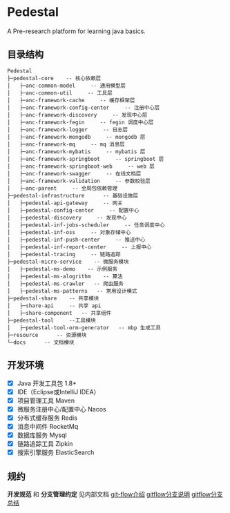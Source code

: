 # Pedestal
A Pre-research platform for learning java basics.

## 目录结构
```
Pedestal
├─pedestal-core    -- 核心依赖层
│   ├─anc-common-model     -- 通用模型层
│   ├─anc-common-util     -- 工具层
│   ├─anc-framework-cache     -- 缓存框架层
│   ├─anc-framework-config-center     -- 注册中心层
│   ├─anc-framework-discovery     -- 发现中心层
│   ├─anc-framework-fegin     -- fegin 调度中心层
│   ├─anc-framework-logger     -- 日志层
│   ├─anc-framework-mongodb     -- mongodb 层
│   ├─anc-framework-mq     -- mq 消息层
│   ├─anc-framework-mybatis     -- mybatis 层
│   ├─anc-framework-springboot     -- springboot 层
│   ├─anc-framework-springboot-web     -- web 层
│   ├─anc-framework-swagger     -- 在线文档层
│   ├─anc-framework-validation     -- 参数校验层
│   ├─anc-parent     -- 全局包依赖管理
├─pedestal-infrastructure      -- 基础设施层
│   ├─pedestal-api-gateway     -- 网关
│   ├─pedestal-config-center     -- 配置中心
│   ├─pedestal-discovery     -- 发现中心
│   ├─pedestal-inf-jobs-scheduler     -- 任务调度中心
│   ├─pedestal-inf-oss     -- 对象存储中心
│   ├─pedestal-inf-push-center     -- 推送中心
│   ├─pedestal-inf-report-center     -- 上报中心
│   ├─pedestal-tracing     -- 链路追踪
├─pedestal-micro-service    -- 微服务模块
│   ├─pedestal-ms-demo    -- 示例服务
│   ├─pedestal-ms-alogrithm    -- 算法
│   ├─pedestal-ms-crawler   -- 爬虫服务
│   ├─pedestal-ms-patterns   -- 常用设计模式
├─pedestal-share    -- 共享模块
│   ├─share-api     -- 共享 api
│   ├─share-component   -- 共享组件
├─pedestal-tool     --工具模块
│   ├─pedestal-tool-orm-generator   -- mbp 生成工具
├─resource      -- 资源模块
└─docs      -- 文档模块
```

## 开发环境
- [x] Java 开发工具包 1.8+
- [x] IDE（Eclipse或IntelliJ IDEA）
- [x] 项目管理工具 Maven
- [x] 微服务注册中心/配置中心 Nacos
- [x] 分布式缓存服务 Redis
- [x] 消息中间件 RocketMq
- [x] 数据库服务 Mysql
- [x] 链路追踪工具 Zipkin
- [x] 搜索引擎服务 ElasticSearch

## 规约
**开发规范** 和 **分支管理约定** 见内部文档
[git-flow介绍](https://www.git-tower.com/learn/git/ebook/cn/command-line/advanced-topics/git-flow/)
[gitflow分支说明](http://www.ruanyifeng.com/blog/2012/07/git.html)
[gitflow分支总结](https://juejin.cn/post/6844903634006720526)